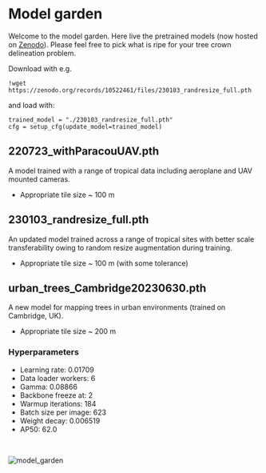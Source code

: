 # Model garden

Welcome to the model garden. Here live the pretrained models (now hosted on 
[Zenodo](https://zenodo.org/records/10522461)). Please feel free to pick what
is ripe for your tree crown delineation problem.

Download with e.g.

```
!wget https://zenodo.org/records/10522461/files/230103_randresize_full.pth
```

and load with:

```
trained_model = "./230103_randresize_full.pth"
cfg = setup_cfg(update_model=trained_model)
```

## 220723_withParacouUAV.pth

A model trained with a range of tropical data including aeroplane and UAV
mounted cameras.

* Appropriate tile size ~ 100 m

## 230103_randresize_full.pth

An updated model trained across a range of tropical sites with better scale
transferability owing to random resize augmentation during training.

* Appropriate tile size ~ 100 m (with some tolerance)

## urban_trees_Cambridge20230630.pth

A new model for mapping trees in urban environments (trained on Cambridge, UK).

* Appropriate tile size ~ 200 m

### Hyperparameters

- Learning rate: 0.01709
- Data loader workers: 6
- Gamma: 0.08866
- Backbone freeze at: 2
- Warmup iterations: 184
- Batch size per image: 623
- Weight decay: 0.006519
- AP50: 62.0

&nbsp;
&nbsp;

![model_garden](https://i.imgur.com/uc5fCoi.jpeg)
